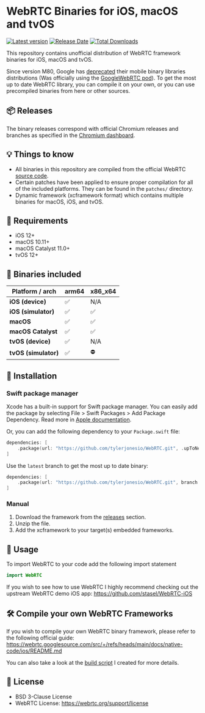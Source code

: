 # WebRTC Binaries for iOS, macOS and tvOS
[![Latest version](https://img.shields.io/github/v/release/tylerjonesio/webrtc)](https://github.com/tylerjonesio/WebRTC/releases)
[![Release Date](https://img.shields.io/github/release-date/tylerjonesio/webrtc)](https://github.com/tylerjonesio/WebRTC/releases)
[![Total Downloads](https://img.shields.io/github/downloads/tylerjonesio/webrtc/total)](https://github.com/tylerjonesio/WebRTC/releases)


This repository contains unofficial distribution of WebRTC framework binaries for iOS, macOS and tvOS.

Since version M80, Google has [deprecated](https://groups.google.com/g/discuss-webrtc/c/Ozvbd0p7Q1Y/m/M4WN2cRKCwAJ?pli=1) their mobile binary libraries distributions (Was officially using the [GoogleWebRTC pod](https://cocoapods.org/pods/GoogleWebRTC)). To get the most up to date WebRTC library, you can compile it on your own, or you can use precompiled binaries from here or other sources.

## 📦 Releases
The binary releases correspond with official Chromium releases and branches as specified in the [Chromium dashboard](https://chromiumdash.appspot.com/branches).

## 💡 Things to know
* All binaries in this repository are compiled from the official WebRTC [source code](https://webrtc.googlesource.com/src/).
* Certain patches have been applied to ensure proper compilation for all of the included platforms. They can be found in the `patches/` directory.
* Dynamic framework (xcframework format) which contains multiple binaries for macOS, iOS, and tvOS.

## 📢 Requirements
* iOS 12+
* macOS 10.11+
* macOS Catalyst 11.0+
* tvOS 12+

## 📀 Binaries included
| **Platform / arch**  | arm64  | x86_x64 |
|----------------------|--------|---------|
| **iOS (device)**     |   ✅   |   N/A   |
| **iOS (simulator)**  |   ✅   |    ✅   |
| **macOS**            |   ✅   |    ✅   |
| **macOS Catalyst**   |   ✅   |    ✅   | 
| **tvOS (device)**    |   ✅   |   N/A   | 
| **tvOS (simulator)** |   ✅   |    ⛔️   | 

## 🚚 Installation

### Swift package manager
Xcode has a built-in support for Swift package manager. You can easily add the package by selecting File > Swift Packages > Add Package Dependency. Read more in [Apple documentation](https://developer.apple.com/documentation/xcode/adding_package_dependencies_to_your_app).

Or, you can add the following dependency to your `Package.swift` file:
```swift
dependencies: [
    .package(url: "https://github.com/tylerjonesio/WebRTC.git", .upToNextMajor("117.0.0"))
]
```

Use the `latest` branch to get the most up to date binary:

```swift
dependencies: [
    .package(url: "https://github.com/tylerjonesio/WebRTC.git", branch: "latest")
]
```

### Manual
1. Download the framework from the [releases](https://github.com/tylerjonesio/WebRTC/releases) section.
2. Unzip the file.
3. Add the xcframework to your target(s) embedded frameworks.


## 👷 Usage
To import WebRTC to your code add the following import statement
```swift
import WebRTC
```

If you wish to see how to use WebRTC I highly recommend checking out the upstream WebRTC demo iOS app: https://github.com/stasel/WebRTC-iOS


## 🛠 Compile your own WebRTC Frameworks
If you wish to compile your own WebRTC binary framework, please refer to the following official guide:
https://webrtc.googlesource.com/src/+/refs/heads/main/docs/native-code/ios/README.md

You can also take a look at the [build script](scripts/build.sh) I created for more details.

## 📃 License
* BSD 3-Clause License
* WebRTC License: https://webrtc.org/support/license
